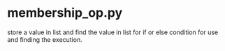 # membership_op.py
store a value in list and find the value in list 
for if or else condition for use and finding the execution.
